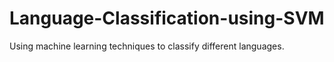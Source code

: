 # Language-Classification-using-SVM
Using machine learning techniques to classify different languages.
